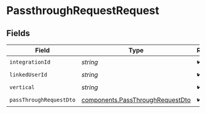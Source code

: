 # PassthroughRequestRequest


## Fields

| Field                                                                                | Type                                                                                 | Required                                                                             | Description                                                                          |
| ------------------------------------------------------------------------------------ | ------------------------------------------------------------------------------------ | ------------------------------------------------------------------------------------ | ------------------------------------------------------------------------------------ |
| `integrationId`                                                                      | *string*                                                                             | :heavy_check_mark:                                                                   | N/A                                                                                  |
| `linkedUserId`                                                                       | *string*                                                                             | :heavy_check_mark:                                                                   | N/A                                                                                  |
| `vertical`                                                                           | *string*                                                                             | :heavy_check_mark:                                                                   | N/A                                                                                  |
| `passThroughRequestDto`                                                              | [components.PassThroughRequestDto](../../models/components/passthroughrequestdto.md) | :heavy_check_mark:                                                                   | N/A                                                                                  |